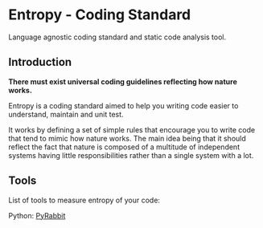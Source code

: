 # Entropy - Coding Standard

Language agnostic coding standard and static code analysis tool.

## Introduction

**There must exist universal coding guidelines reflecting how nature works.**

Entropy is a coding standard aimed to help you writing code easier to understand, maintain and unit test.

It works by defining a set of simple rules that encourage you to write code that tend to mimic how
nature works. The main idea being that it should reflect the fact that nature is
composed of a multitude of independent systems having little responsibilities rather than
a single system with a lot.


## Tools

List of tools to measure entropy of your code:

Python: [PyRabbit](https://github.com/Nauja/pyrabbit)
